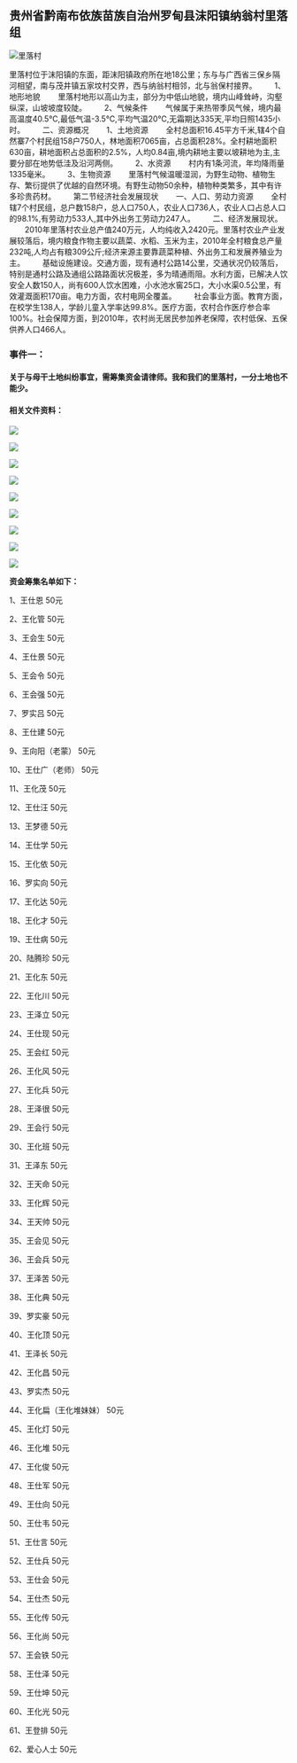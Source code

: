 ##                    贵州省黔南布依族苗族自治州罗甸县沫阳镇纳翁村里落组



![里落村](https://raw.githubusercontent.com/Liluo001/Liluo001.github.io/master/%E9%87%8C%E8%90%BD%E6%9D%91.jpg)

​	里落村位于沫阳镇的东面，距沫阳镇政府所在地18公里；东与与广西省三保乡隔河相望，南与茂井镇五家坟村交界，西与纳翁村相邻，北与翁保村接界。
　　1、地形地貌 
　　里落村地形以高山为主，部分为中低山地貌，境内山峰耸峙，沟壑纵深，山坡坡度较陡。 
　　2、气候条件 
　　气候属于来热带季风气候，境内最高温度40.5℃,最低气温-3.5℃,平均气温20℃,无霜期达335天,平均日照1435小时。 
　　二、资源概况 
　　1、土地资源 
　　全村总面积16.45平方千米,辖4个自然寨7个村民组158户750人，林地面积7065亩，占总面积28%。全村耕地面积630亩，耕地面积占总面积的2.5%，人均0.84亩,境内耕地主要以坡耕地为主,主要分部在地势低洼及沿河两侧。 
　　2、水资源 
　　村内有1条河流，年均降雨量1335毫米。 
　　3、生物资源 
　　里落村气候温暖湿润，为野生动物、植物生存、繁衍提供了优越的自然环境。有野生动物50余种，植物种类繁多，其中有许多珍贵药材。 
　　第二节经济社会发展现状 
　　一、人口、劳动力资源 
　　全村辖7个村民组，总户数158户，总人口750人，农业人口736人，农业人口占总人口的98.1%,有劳动力533人,其中外出务工劳动力247人。 
　　二、经济发展现状。 
　　2010年里落村农业总产值240万元，人均纯收入2420元。里落村农业产业发展较落后，境内粮食作物主要以蔬菜、水稻、玉米为主，2010年全村粮食总产量232吨,人均占有粮309公斤;经济来源主要靠蔬菜种植、外出务工和发展养殖业为主。 
　　基础设施建设。交通方面，现有通村公路14公里，交通状况仍较落后，特别是通村公路及通组公路路面状况极差，多为晴通雨阻。水利方面，已解决人饮安全人数150人，尚有600人饮水困难，小水池水窖25口，大小水渠0.5公里，有效灌溉面积170亩。电力方面，农村电网全覆盖。 
　　社会事业方面。教育方面，在校学生138人，学龄儿童入学率达99.8%。医疗方面，农村合作医疗参合率100%。社会保障方面，到2010年，农村尚无居民参加养老保障，农村低保、五保供养人口466人。 





 



### 事件一：

####     关于与母干土地纠纷事宜，需筹集资金请律师。我和我们的里落村，一分土地也不能少。

#### 相关文件资料：

![](https://raw.githubusercontent.com/Liluo001/Liluo001.github.io/master/%E6%96%87%E4%BB%B62.jpg)



![](https://raw.githubusercontent.com/Liluo001/Liluo001.github.io/master/%E6%96%87%E4%BB%B63.jpg)

![](https://raw.githubusercontent.com/Liluo001/Liluo001.github.io/master/%E6%96%87%E4%BB%B64.jpg)

![](https://raw.githubusercontent.com/Liluo001/Liluo001.github.io/master/%E6%96%87%E4%BB%B65.jpg)



![](https://raw.githubusercontent.com/Liluo001/Liluo001.github.io/master/%E6%96%87%E4%BB%B66.jpg)



![](https://raw.githubusercontent.com/Liluo001/Liluo001.github.io/master/%E6%96%87%E4%BB%B67.jpg)

![](https://raw.githubusercontent.com/Liluo001/Liluo001.github.io/master/%E6%96%87%E4%BB%B68.jpg)

![](https://raw.githubusercontent.com/Liluo001/Liluo001.github.io/master/%E6%96%87%E4%BB%B69.jpg)

![](https://raw.githubusercontent.com/Liluo001/Liluo001.github.io/master/%E6%96%87%E4%BB%B611.jpg)



**资金筹集名单如下：**

1、王仕恩                          50元

2、王化管                          50元

3、王会生                          50元

4、王仕景                          50元

5、王会令                          50元

6、王会强                          50元

7、罗实吕                          50元

8、王仕建                          50元

9、王向阳（老蒙）           50元

10、王仕广（老师）         50元

11、王化茂                        50元

12、王仕汪                        50元

13、王梦德                        50元

14、王仕学                        50元

15、王化依                        50元

16、罗实向                        50元

17、王化达                        50元

18、王化才                        50元

19、王仕病                        50元

20、陆腾珍                        50元

21、王化东                        50元

22、王化川                        50元

23、王泽立                        50元

24、王仕现                        50元

25、王会红                        50元

26、王化风                        50元

27、王化兵                        50元

28、王泽很                        50元

29、王会行                        50元

30、王化班                        50元

31、王泽东                        50元

32、王天命                        50元

33、王化辉                        50元

34、王天帅                        50元

35、王会见                        50元

36、王会兵                        50元

37、王泽苦                        50元

38、王化典                        50元

39、罗实豪                        50元

40、王化顶                        50元

41、王泽长                        50元

42、王化昌                        50元

43、罗实杰                        50元

44、王化扁（王化堆妹妹）  50元

45、王化灯                        50元

46、王化堆                        50元

47、王化俊                        50元

48、王仕军                        50元

49、王仕向                        50元

50、王仕韦                        50元

51、王仕言                        50元

52、王仕兵                        50元

53、王仕会                        50元

54、王仕杰                        50元

55、王化传                        50元

56、王化尚                        50元

57、王会铁                        50元

58、王仕泽                        50元

59、王仕坤                        50元

60、王化光                        50元

61、王登排                        50元

62、爱心人士                    50元